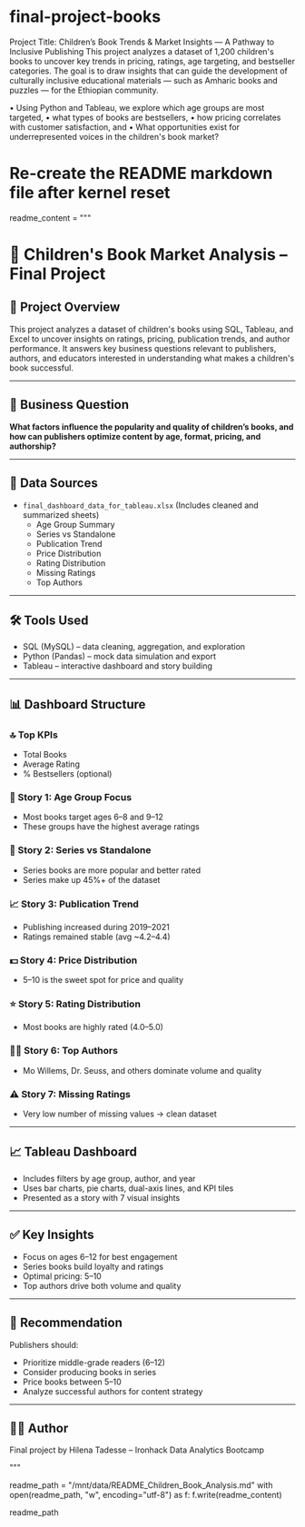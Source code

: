 # final-project-books
Project Title:
Children’s Book Trends & Market Insights — A Pathway to Inclusive Publishing
This project analyzes a dataset of 1,200 children's books to uncover key trends in pricing, ratings, age targeting, and bestseller categories. 
The goal is to draw insights that can guide the development of culturally inclusive educational materials — such as Amharic books and puzzles — for the Ethiopian community.

•	Using Python and Tableau, we explore which age groups are most targeted, 
•	what types of books are bestsellers,
•	how pricing correlates with customer satisfaction, and 
•	What opportunities exist for underrepresented voices in the children's book market?
# Re-create the README markdown file after kernel reset
readme_content = """
# 📘 Children's Book Market Analysis – Final Project

## 📌 Project Overview
This project analyzes a dataset of children's books using SQL, Tableau, and Excel to uncover insights on ratings, pricing, publication trends, and author performance. It answers key business questions relevant to publishers, authors, and educators interested in understanding what makes a children's book successful.

---

## 🎯 Business Question
**What factors influence the popularity and quality of children’s books, and how can publishers optimize content by age, format, pricing, and authorship?**

---

## 📁 Data Sources
- `final_dashboard_data_for_tableau.xlsx` (Includes cleaned and summarized sheets)
  - Age Group Summary
  - Series vs Standalone
  - Publication Trend
  - Price Distribution
  - Rating Distribution
  - Missing Ratings
  - Top Authors

---

## 🛠 Tools Used
- SQL (MySQL) – data cleaning, aggregation, and exploration
- Python (Pandas) – mock data simulation and export
- Tableau – interactive dashboard and story building

---

## 📊 Dashboard Structure

### 🔝 Top KPIs
- Total Books
- Average Rating
- % Bestsellers (optional)

### 📘 Story 1: Age Group Focus
- Most books target ages 6–8 and 9–12
- These groups have the highest average ratings

### 📙 Story 2: Series vs Standalone
- Series books are more popular and better rated
- Series make up 45%+ of the dataset

### 📈 Story 3: Publication Trend
- Publishing increased during 2019–2021
- Ratings remained stable (avg ~4.2–4.4)

### 💵 Story 4: Price Distribution
- $5–$10 is the sweet spot for price and quality

### ⭐ Story 5: Rating Distribution
- Most books are highly rated (4.0–5.0)

### 👩‍💼 Story 6: Top Authors
- Mo Willems, Dr. Seuss, and others dominate volume and quality

### ⚠️ Story 7: Missing Ratings
- Very low number of missing values → clean dataset

---

## 📈 Tableau Dashboard
- Includes filters by age group, author, and year
- Uses bar charts, pie charts, dual-axis lines, and KPI tiles
- Presented as a story with 7 visual insights

---

## ✅ Key Insights
- Focus on ages 6–12 for best engagement
- Series books build loyalty and ratings
- Optimal pricing: $5–$10
- Top authors drive both volume and quality

---

## 🧾 Recommendation
Publishers should:
- Prioritize middle-grade readers (6–12)
- Consider producing books in series
- Price books between $5–$10
- Analyze successful authors for content strategy

---

## 👩‍💻 Author
Final project by Hilena Tadesse – Ironhack Data Analytics Bootcamp

"""

readme_path = "/mnt/data/README_Children_Book_Analysis.md"
with open(readme_path, "w", encoding="utf-8") as f:
    f.write(readme_content)

readme_path
